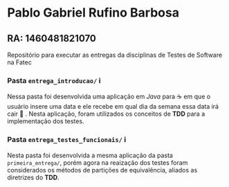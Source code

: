# Pablo Gabriel Rufino Barbosa
## RA: 1460481821070
Repositório para executar as entregas da disciplinas de Testes de Software na Fatec

### Pasta ``entrega_introducao/`` :information_source:
 Nessa pasta foi desenvolvida uma aplicação em *Java* para :coffee: em que o usuário insere uma data e ele recebe em qual dia da semana essa data irá cair :calendar: .
 Nesta aplicação, foram utilizados os conceitos de **TDD** para a implementação dos testes.


### Pasta ``entrega_testes_funcionais/`` :information_source:

Nesta pasta foi desenvolvida a mesma aplicação da pasta ``primeira_entrega/``, porém agora na reaização dos testes foram considerados os métodos de partições de equivalência, aliados as diretrizes do **TDD**.
